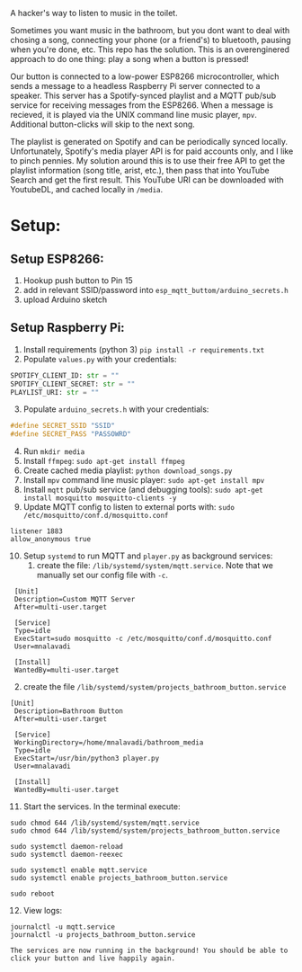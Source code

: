 A hacker's way to listen to music in the toilet. 

Sometimes you want music in the bathroom, but you dont want to deal with chosing a song, connecting your phone (or a friend's) to bluetooth, pausing when you're done, etc. This repo has the solution. This is an overenginered approach to do one thing: play a song when a button is pressed!

Our button is connected to a low-power ESP8266 microcontroller, which sends a message to a headless Raspberry Pi server connected to a speaker. This server has a Spotify-synced playlist and a MQTT pub/sub service for receiving messages from the ESP8266. When a message is recieved, it is played via the UNIX command line music player, `mpv`. Additional button-clicks will skip to the next song.

The playlist is generated on Spotify and can be periodically synced locally. Unfortunately, Spotify's media player API is for paid accounts only, and I like to pinch pennies. My solution around this is to use their free API to get the playlist information (song title, arist, etc.), then pass that into YouTube Search and get the first result. This YouTube URI can be downloaded with YoutubeDL, and cached locally in `/media`.
 
# Setup:

## Setup ESP8266:
1. Hookup push button to Pin 15
2. add in relevant SSID/password into  `esp_mqtt_buttom/arduino_secrets.h`
3. upload Arduino sketch

## Setup Raspberry Pi: 

1. Install requirements (python 3) `pip install -r requirements.txt`
2. Populate `values.py` with your credentials:
```python
SPOTIFY_CLIENT_ID: str = ""
SPOTIFY_CLIENT_SECRET: str = ""
PLAYLIST_URI: str = ""
```

3. Populate `arduino_secrets.h` with your credentials:
```c++
#define SECRET_SSID "SSID"
#define SECRET_PASS "PASSOWRD"
``` 

4. Run `mkdir media`
5. Install `ffmpeg`: `sudo apt-get install ffmpeg`
6. Create cached media playlist: `python download_songs.py`
7. Install `mpv` command line music player: `sudo apt-get install mpv`
8. Install `mqtt` pub/sub service (and debugging tools): `sudo apt-get install mosquitto mosquitto-clients -y`
9. Update MQTT config to listen to external ports with: `sudo /etc/mosquitto/conf.d/mosquitto.conf`

```
listener 1883
allow_anonymous true
```
10. Setup `systemd` to run MQTT and `player.py` as background services:
    1. create the file: `/lib/systemd/system/mqtt.service`. Note that we manually set our config file with `-c`.
```
 [Unit]
 Description=Custom MQTT Server
 After=multi-user.target

 [Service]
 Type=idle
 ExecStart=sudo mosquitto -c /etc/mosquitto/conf.d/mosquitto.conf
 User=mnalavadi

 [Install]
 WantedBy=multi-user.target
```

   2. create the file `/lib/systemd/system/projects_bathroom_button.service`
```
[Unit]
 Description=Bathroom Button
 After=multi-user.target

 [Service]
 WorkingDirectory=/home/mnalavadi/bathroom_media
 Type=idle
 ExecStart=/usr/bin/python3 player.py
 User=mnalavadi

 [Install]
 WantedBy=multi-user.target
```
11. Start the services. In the terminal execute:
```
sudo chmod 644 /lib/systemd/system/mqtt.service
sudo chmod 644 /lib/systemd/system/projects_bathroom_button.service

sudo systemctl daemon-reload
sudo systemctl daemon-reexec

sudo systemctl enable mqtt.service
sudo systemctl enable projects_bathroom_button.service

sudo reboot
```

12. View logs:
```
journalctl -u mqtt.service
journalctl -u projects_bathroom_button.service

The services are now running in the background! You should be able to click your button and live happily again.
